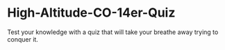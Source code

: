 # High-Altitude-CO-14er-Quiz
Test your knowledge with a quiz that will take your breathe away trying to conquer it.
